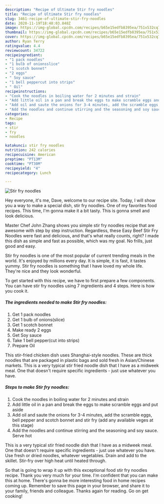 ```yaml
---
description: "Recipe of Ultimate Stir fry noodles"
title: "Recipe of Ultimate Stir fry noodles"
slug: 3461-recipe-of-ultimate-stir-fry-noodles
date: 2020-11-19T18:48:03.848Z
image: https://img-global.cpcdn.com/recipes/b65e15edfb8395ea/751x532cq70/stir-fry-noodles-recipe-main-photo.jpg
thumbnail: https://img-global.cpcdn.com/recipes/b65e15edfb8395ea/751x532cq70/stir-fry-noodles-recipe-main-photo.jpg
cover: https://img-global.cpcdn.com/recipes/b65e15edfb8395ea/751x532cq70/stir-fry-noodles-recipe-main-photo.jpg
author: Ryan Terry
ratingvalue: 4.4
reviewcount: 34722
recipeingredient:
- "1 pack noodles"
- "1 bulb of onionsslice"
- "1 scotch bonnet"
- "2 eggs"
- " Soy sauce"
- "1 bell peppercut into strips"
- " Oil"
recipeinstructions:
- "Cook the noodles in boiling water for 2 minutes and strain"
- "Add little oil in a pan and break the eggs to make scramble eggs and put aside"
- "Add oil and saute the onions for 3-4 minutes, add the scramble eggs, bell pepper and scotch bonnet and stir fry (add any available veges at this stage)"
- "Add the noodles and continue stirring and the seasoning and soy sauce. Serve hot"
categories:
- Recipe
tags:
- stir
- fry
- noodles

katakunci: stir fry noodles 
nutrition: 242 calories
recipecuisine: American
preptime: "PT13M"
cooktime: "PT30M"
recipeyield: "4"
recipecategory: Lunch

---
```



![Stir fry noodles](https://img-global.cpcdn.com/recipes/b65e15edfb8395ea/751x532cq70/stir-fry-noodles-recipe-main-photo.jpg)

Hey everyone, it's me, Dave, welcome to our recipe site. Today, I will show you a way to make a special dish, stir fry noodles. One of my favorites food recipes. This time, I'm gonna make it a bit tasty. This is gonna smell and look delicious.

Master Chef John Zhang shows you simple stir fry noodles recipe that are awesome with step by step instruction. Regardless, these Easy Beef Stir Fry Noodles were fast and delicious, and that&#39;s what really counts, right? I made this dish as simple and fast as possible, which was my goal. No frills, just good and easy.

Stir fry noodles is one of the most popular of current trending meals in the world. It's enjoyed by millions every day. It is simple, it is fast, it tastes yummy. Stir fry noodles is something that I have loved my whole life. They're nice and they look wonderful.


To get started with this recipe, we have to first prepare a few components. You can have stir fry noodles using 7 ingredients and 4 steps. Here is how you cook it.

<!--inarticleads1-->

##### The ingredients needed to make Stir fry noodles:

1. Get 1 pack noodles
1. Get 1 bulb of onions(slice)
1. Get 1 scotch bonnet
1. Make ready 2 eggs
1. Get  Soy sauce
1. Take 1 bell pepper(cut into strips)
1. Prepare  Oil


This stir-fried chicken dish uses Shanghai-style noodles. These are thick noodles that are packaged in plastic bags and sold fresh in Asian/Chinese markets. This is a very typical stir fried noodle dish that I have as a midweek meal. One that doesn&#39;t require specific ingredients - just use whatever you have. 

<!--inarticleads2-->

##### Steps to make Stir fry noodles:

1. Cook the noodles in boiling water for 2 minutes and strain
1. Add little oil in a pan and break the eggs to make scramble eggs and put aside
1. Add oil and saute the onions for 3-4 minutes, add the scramble eggs, bell pepper and scotch bonnet and stir fry (add any available veges at this stage)
1. Add the noodles and continue stirring and the seasoning and soy sauce. Serve hot


This is a very typical stir fried noodle dish that I have as a midweek meal. One that doesn&#39;t require specific ingredients - just use whatever you have. Use fresh or dried noodles, whatever vegetables. Drain and add to the skillet. Stir-fry over high heat until heated through. 

So that is going to wrap it up with this exceptional food stir fry noodles recipe. Thank you very much for your time. I'm confident that you can make this at home. There's gonna be more interesting food in home recipes coming up. Remember to save this page in your browser, and share it to your family, friends and colleague. Thanks again for reading. Go on get cooking!
